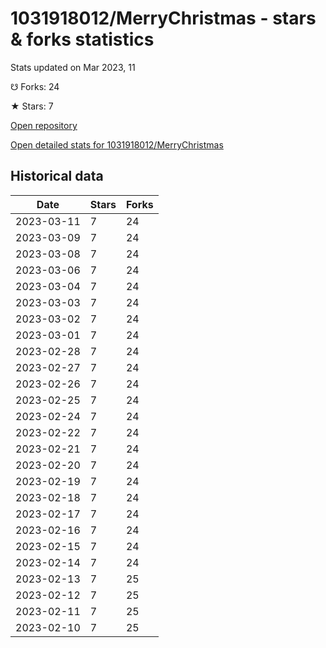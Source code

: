 # 1031918012/MerryChristmas - stars & forks statistics

Stats updated on Mar 2023, 11

☋ Forks: 24

★ Stars: 7

[Open repository](https://github.com/1031918012/MerryChristmas)

[Open detailed stats for 1031918012/MerryChristmas](https://reviewgithub.com/rep/1031918012/MerryChristmas)

## Historical data
| Date | Stars | Forks |
|------|-------|-------|
| 2023-03-11 | 7 | 24 | 
| 2023-03-09 | 7 | 24 | 
| 2023-03-08 | 7 | 24 | 
| 2023-03-06 | 7 | 24 | 
| 2023-03-04 | 7 | 24 | 
| 2023-03-03 | 7 | 24 | 
| 2023-03-02 | 7 | 24 | 
| 2023-03-01 | 7 | 24 | 
| 2023-02-28 | 7 | 24 | 
| 2023-02-27 | 7 | 24 | 
| 2023-02-26 | 7 | 24 | 
| 2023-02-25 | 7 | 24 | 
| 2023-02-24 | 7 | 24 | 
| 2023-02-22 | 7 | 24 | 
| 2023-02-21 | 7 | 24 | 
| 2023-02-20 | 7 | 24 | 
| 2023-02-19 | 7 | 24 | 
| 2023-02-18 | 7 | 24 | 
| 2023-02-17 | 7 | 24 | 
| 2023-02-16 | 7 | 24 | 
| 2023-02-15 | 7 | 24 | 
| 2023-02-14 | 7 | 24 | 
| 2023-02-13 | 7 | 25 | 
| 2023-02-12 | 7 | 25 | 
| 2023-02-11 | 7 | 25 | 
| 2023-02-10 | 7 | 25 | 


